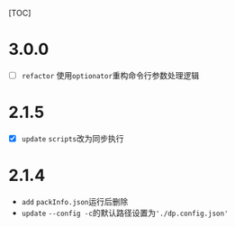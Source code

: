 [TOC]

# 3.0.0
- [ ] `refactor` 使用`optionator`重构命令行参数处理逻辑

# 2.1.5
- [x] `update` `scripts`改为同步执行

# 2.1.4
- `add` `packInfo.json`运行后删除
- `update` `--config -c`的默认路径设置为`'./dp.config.json'`
